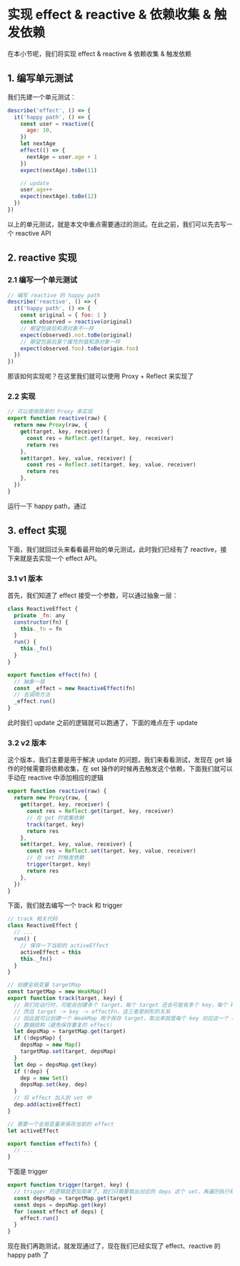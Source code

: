 # 实现 effect & reactive & 依赖收集 & 触发依赖



在本小节呢，我们将实现 effect & reactive & 依赖收集 & 触发依赖

## 1. 编写单元测试

我们先建一个单元测试：

```js
describe('effect', () => {
  it('happy path', () => {
    const user = reactive({
      age: 10,
    })
    let nextAge
    effect(() => {
      nextAge = user.age + 1
    })
    expect(nextAge).toBe(11)

    // update
    user.age++
    expect(nextAge).toBe(12)
  })
})
```

以上的单元测试，就是本文中重点需要通过的测试。在此之前，我们可以先去写一个 reactive API

## 2. reactive 实现

### 2.1 编写一个单元测试

```js
// 编写 reactive 的 happy path
describe('reactive', () => {
  it('happy path', () => {
    const original = { foo: 1 }
    const observed = reactive(original)
    // 期望包装后和源对象不一样
    expect(observed).not.toBe(original)
    // 期望包装后某个属性的值和源对象一样
    expect(observed.foo).toBe(origin.foo)
  })
})
```

那该如何实现呢？在这里我们就可以使用 Proxy + Reflect 来实现了

### 2.2 实现

```js
// 可以使用简单的 Proxy 来实现
export function reactive(raw) {
  return new Proxy(raw, {
    get(target, key, receiver) {
      const res = Reflect.get(target, key, receiver)
      return res
    },
    set(target, key, value, receiver) {
      const res = Reflect.set(target, key, value, receiver)
      return res
    },
  })
}
```

运行一下 happy path，通过

## 3. effect 实现

下面，我们就回过头来看看最开始的单元测试，此时我们已经有了 reactive，接下来就是去实现一个 effect API。

### 3.1 v1 版本

首先，我们知道了 effect 接受一个参数，可以通过抽象一层：

```js
class ReactiveEffect {
  private _fn: any
  constructor(fn) {
    this._fn = fn
  }
  run() {
    this._fn()
  }
}

export function effect(fn) {
  // 抽象一层
  const _effect = new ReactiveEffect(fn)
  // 去调用方法
  _effect.run()
}
```

此时我们 update 之前的逻辑就可以跑通了，下面的难点在于 update

### 3.2 v2 版本

这个版本，我们主要是用于解决 update 的问题，我们来看看测试，发现在 get 操作的时候需要将依赖收集，在 set 操作的时候再去触发这个依赖，下面我们就可以手动在 reactive 中添加相应的逻辑

```js
export function reactive(raw) {
  return new Proxy(raw, {
    get(target, key, receiver) {
      const res = Reflect.get(target, key, receiver)
      // 在 get 时收集依赖
      track(target, key)
      return res
    },
    set(target, key, value, receiver) {
      const res = Reflect.set(target, key, value, receiver)
      // 在 set 时触发依赖
      trigger(target, key)
      return res
    },
  })
}
```

下面，我们就去编写一个 track 和 trigger

```js
// track 相关代码
class ReactiveEffect {
  // ...
  run() {
    // 保存一下当前的 activeEffect
    activeEffect = this
    this._fn()
  }
}

// 创建全局变量 targetMap
const targetMap = new WeakMap()
export function track(target, key) {
  // 我们在运行时，可能会创建多个 target，每个 target 还会可能有多个 key，每个 key 又关联着多个 effectFn
  // 而且 target -> key -> effectFn，这三者是树形的关系
  // 因此就可以创建一个 WeakMap 用于保存 target，取出来就是每个 key 对应这一个 depsMap，而每个 depsMap 又是一个 Set
  // 数据结构（避免保存重复的 effect）
  let depsMap = targetMap.get(target)
  if (!depsMap) {
    depsMap = new Map()
    targetMap.set(target, depsMap)
  }
  let dep = depsMap.get(key)
  if (!dep) {
    dep = new Set()
    depsMap.set(key, dep)
  }
  // 将 effect 加入到 set 中
  dep.add(activeEffect)
}

// 需要一个全局变量来保存当前的 effect
let activeEffect

export function effect(fn) {
  // ...
}
```

下面是 trigger

```js
export function trigger(target, key) {
  // trigger 的逻辑就更加简单了，我们只需要取出对应的 deps 这个 set，再遍历执行每个 effect 就可以了
  const depsMap = targetMap.get(target)
  const deps = depsMap.get(key)
  for (const effect of deps) {
    effect.run()
  }
}
```

现在我们再跑测试，就发现通过了，现在我们已经实现了 effect、reactive 的 happy path 了




